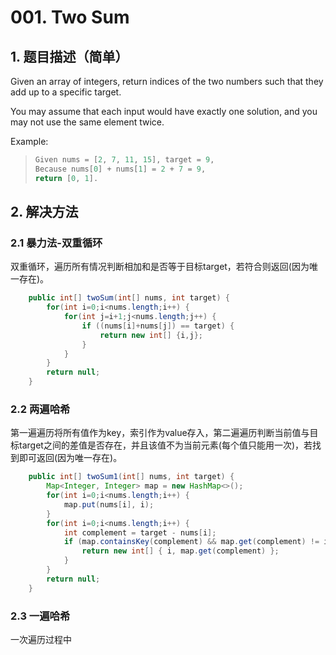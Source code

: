 # 001. Two Sum

## 1. 题目描述（简单）

Given an array of integers, return indices of the two numbers such that they add up to a specific target.

You may assume that each input would have exactly one solution, and you may not use the same element twice.

Example:

> ```java
> Given nums = [2, 7, 11, 15], target = 9,
> Because nums[0] + nums[1] = 2 + 7 = 9,
> return [0, 1].
> ```

## 2. 解决方法

### 2.1 暴力法-双重循环

双重循环，遍历所有情况判断相加和是否等于目标target，若符合则返回\(因为唯一存在\)。

```java
    public int[] twoSum(int[] nums, int target) {
        for(int i=0;i<nums.length;i++) {
            for(int j=i+1;j<nums.length;j++) {
                if ((nums[i]+nums[j]) == target) {
                    return new int[] {i,j};
                }
            }
        }
        return null;
    }
```

### 2.2 两遍哈希

第一遍遍历将所有值作为key，索引作为value存入，第二遍遍历判断当前值与目标target之间的差值是否存在，并且该值不为当前元素\(每个值只能用一次\)，若找到即可返回\(因为唯一存在\)。

```java
    public int[] twoSum1(int[] nums, int target) {
        Map<Integer, Integer> map = new HashMap<>();
        for(int i=0;i<nums.length;i++) {
            map.put(nums[i], i);
        }
        for(int i=0;i<nums.length;i++) {
            int complement = target - nums[i];
            if (map.containsKey(complement) && map.get(complement) != i) {
                return new int[] { i, map.get(complement) };
            }
        }
        return null;
    }
```

### 2.3 一遍哈希

一次遍历过程中



